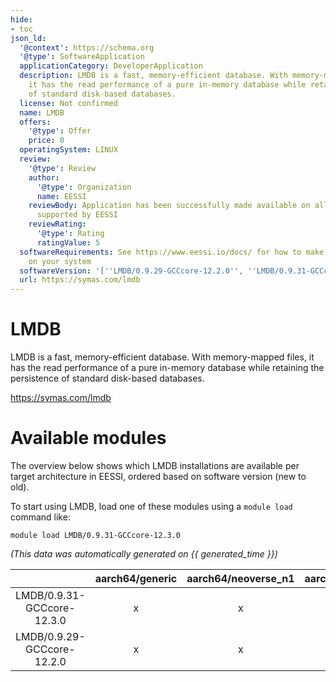 ```yaml
---
hide:
- toc
json_ld:
  '@context': https://schema.org
  '@type': SoftwareApplication
  applicationCategory: DeveloperApplication
  description: LMDB is a fast, memory-efficient database. With memory-mapped files,
    it has the read performance of a pure in-memory database while retaining the persistence
    of standard disk-based databases.
  license: Not confirmed
  name: LMDB
  offers:
    '@type': Offer
    price: 0
  operatingSystem: LINUX
  review:
    '@type': Review
    author:
      '@type': Organization
      name: EESSI
    reviewBody: Application has been successfully made available on all architectures
      supported by EESSI
    reviewRating:
      '@type': Rating
      ratingValue: 5
  softwareRequirements: See https://www.eessi.io/docs/ for how to make EESSI available
    on your system
  softwareVersion: '[''LMDB/0.9.29-GCCcore-12.2.0'', ''LMDB/0.9.31-GCCcore-12.3.0'']'
  url: https://symas.com/lmdb
---
```


LMDB
====


LMDB is a fast, memory-efficient database. With memory-mapped files, it has the read performance of a pure in-memory database while retaining the persistence of standard disk-based databases.

https://symas.com/lmdb
# Available modules


The overview below shows which LMDB installations are available per target architecture in EESSI, ordered based on software version (new to old).

To start using LMDB, load one of these modules using a `module load` command like:

```shell
module load LMDB/0.9.31-GCCcore-12.3.0
```

*(This data was automatically generated on {{ generated_time }})*  

| |aarch64/generic|aarch64/neoverse_n1|aarch64/neoverse_v1|x86_64/generic|x86_64/amd/zen2|x86_64/amd/zen3|x86_64/amd/zen4|x86_64/intel/haswell|x86_64/intel/sapphirerapids|x86_64/intel/skylake_avx512|
| :---: | :---: | :---: | :---: | :---: | :---: | :---: | :---: | :---: | :---: | :---: |
|LMDB/0.9.31-GCCcore-12.3.0|x|x|x|x|x|x|x|x|x|x|
|LMDB/0.9.29-GCCcore-12.2.0|x|x|x|x|x|x|x|x|x|x|
